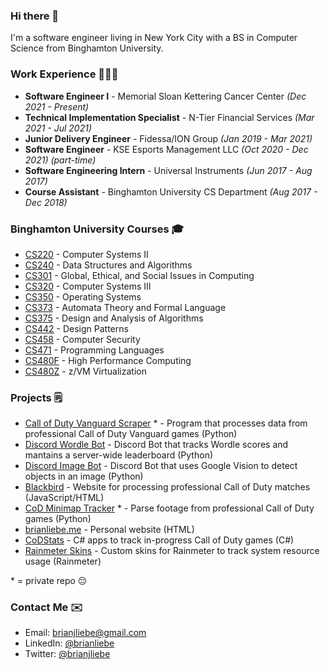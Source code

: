 ### Hi there 👋

I'm a software engineer living in New York City with a BS in Computer Science from Binghamton University.



### Work Experience 👨🏻‍💻

* **Software Engineer I** - Memorial Sloan Kettering Cancer Center *(Dec 2021 - Present)*
* **Technical Implementation Specialist** - N-Tier Financial Services *(Mar 2021 - Jul 2021)*
* **Junior Delivery Engineer** - Fidessa/ION Group *(Jan 2019 - Mar 2021)*
* **Software Engineer** - KSE Esports Management LLC *(Oct 2020 - Dec 2021) (part-time)*
* **Software Engineering Intern** - Universal Instruments *(Jun 2017 - Aug 2017)*
* **Course Assistant** - Binghamton University CS Department *(Aug 2017 - Dec 2018)*

### Binghamton University Courses 🎓

* [CS220](https://github.com/brianliebe/CS220) - Computer Systems II
* [CS240](https://github.com/brianliebe/CS240) - Data Structures and Algorithms
* [CS301](https://github.com/brianliebe/CS301) - Global, Ethical, and Social Issues in Computing
* [CS320](https://github.com/brianliebe/CS320) - Computer Systems III
* [CS350](https://github.com/brianliebe/CS350) - Operating Systems
* [CS373](https://github.com/brianliebe/CS373) - Automata Theory and Formal Language
* [CS375](https://github.com/brianliebe/CS375) - Design and Analysis of Algorithms
* [CS442](https://github.com/brianliebe/CS442) - Design Patterns
* [CS458](https://github.com/brianliebe/CS458) - Computer Security
* [CS471](https://github.com/brianliebe/CS471) - Programming Languages
* [CS480F](https://github.com/brianliebe/CS480F) - High Performance Computing
* [CS480Z](https://github.com/brianliebe/CS480Z) - z/VM Virtualization

### Projects 🗒

* [Call of Duty Vanguard Scraper](https://github.com/brianliebe/vanguard) * - Program that processes data from professional Call of Duty Vanguard games (Python)
* [Discord Wordle Bot](https://github.com/brianliebe/wordle-bot) - Discord Bot that tracks Wordle scores and mantains a server-wide leaderboard (Python)
* [Discord Image Bot](https://github.com/brianliebe/discord-bot) - Discord Bot that uses Google Vision to detect objects in an image (Python)
* [Blackbird](https://github.com/brianliebe/blackbird) - Website for processing professional Call of Duty matches (JavaScript/HTML)
* [CoD Minimap Tracker](https://github.com/brianliebe/cod-minimap-tracker) * - Parse footage from professional Call of Duty games (Python)
* [brianliebe.me](https://github.com/brianliebe/brianliebe.github.io) - Personal website (HTML)
* [CoDStats](https://github.com/brianliebe/codstats) - C# apps to track in-progress Call of Duty games (C#)
* [Rainmeter Skins](https://github.com/brianliebe/rainmeter-circle-meters) - Custom skins for Rainmeter to track system resource usage (Rainmeter)

\* = private repo 😔

### Contact Me ✉️

* Email: [brianjliebe@gmail.com](mailto:brianjliebe@gmail.com)
* LinkedIn: [@brianliebe](https://www.linkedin.com/in/brianliebe/)
* Twitter: [@brianjliebe](https://twitter.com/brianjliebe)
